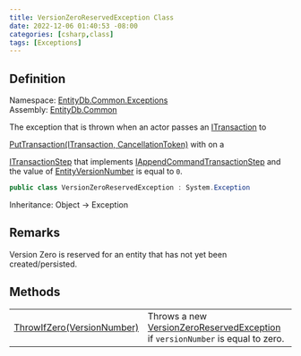 ```yaml
---
title: VersionZeroReservedException Class
date: 2022-12-06 01:40:53 -08:00
categories: [csharp,class]
tags: [Exceptions]
---
```


## Definition
Namespace: <a href='/posts/csharp.namespace.entitydb.common.exceptions/'>EntityDb.Common.Exceptions</a><br />
Assembly: <a href='/posts/csharp.assembly.entitydb.common/'>EntityDb.Common</a><br />

The exception that is thrown when an actor passes an <a href='/posts/csharp.interface.entitydb.abstractions.transactions.itransaction/'>ITransaction</a> to
<!--/posts/csharp.notimplemented.entitydb.abstractions.transactions.itransactionrepository.puttransaction/--><a href='#'>PutTransaction(ITransaction, CancellationToken)</a> with on a
<a href='/posts/csharp.interface.entitydb.abstractions.transactions.steps.itransactionstep/'>ITransactionStep</a> that implements <a href='/posts/csharp.interface.entitydb.abstractions.transactions.steps.iappendcommandtransactionstep/'>IAppendCommandTransactionStep</a>
and the value of <!--/posts/csharp.notimplemented.entitydb.abstractions.transactions.steps.itransactionstep.entityversionnumber/--><a href='#'>EntityVersionNumber</a> is equal to <code class='language-plaintext highlighter-rouge'>0</code>.

```cs
public class VersionZeroReservedException : System.Exception
```
Inheritance: Object &rarr; Exception
## Remarks

Version Zero is reserved for an entity that has not yet been created/persisted.

## Methods
<table><tr><td><!--/posts/csharp.notimplemented.entitydb.common.exceptions.versionzeroreservedexception.throwifzero/--><a href='#'>ThrowIfZero(VersionNumber)</a></td><td>
Throws a new <a href='/posts/csharp.class.entitydb.common.exceptions.versionzeroreservedexception/'>VersionZeroReservedException</a> if <code class='language-plaintext highlighter-rouge'>versionNumber</code> is
equal to zero.
</td></tr></table>
